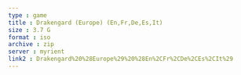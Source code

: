 ```yaml
---
type : game
title : Drakengard (Europe) (En,Fr,De,Es,It)
size : 3.7 G
format : iso
archive : zip
server : myrient
link2 : Drakengard%20%28Europe%29%20%28En%2CFr%2CDe%2CEs%2CIt%29
---
```

